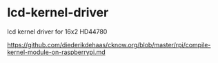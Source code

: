 # lcd-kernel-driver
lcd kernel driver for 16x2 HD44780 


https://github.com/diederikdehaas/cknow.org/blob/master/rpi/compile-kernel-module-on-raspberrypi.md
